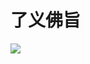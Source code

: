 # 了义佛旨

![](https://cdn.jsdelivr.net/gh/gxlist/image/%E4%BA%86%E4%B9%89%E4%BD%9B%E6%97%A8/202204171335335.jpg)

